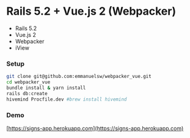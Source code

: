 # Rails 5.2 + Vue.js 2 (Webpacker)

* Rails 5.2
* Vue.js 2
* Webpacker
* iView


### Setup

```zsh
git clone git@github.com:emmanuelsw/webpacker_vue.git
cd webpacker_vue
bundle install & yarn install
rails db:create
hivemind Procfile.dev #brew install hivemind
```

### Demo
[https://signs-app.herokuapp.com](https://signs-app.herokuapp.com)

